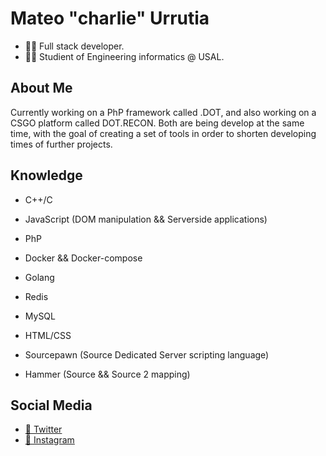 # Mateo "charlie" Urrutia
- 🧑‍💻 Full stack developer.
- 🧑‍🎓 Studient of Engineering informatics @ USAL.

## About Me
Currently working on a PhP framework called .DOT, and also working on a CSGO platform called DOT.RECON. Both are being develop at the same time, with the goal of creating a set of tools in order to shorten developing times of further projects.

## Knowledge
- C++/C
- JavaScript (DOM manipulation && Serverside applications)
- PhP
- Docker && Docker-compose
- Golang
- Redis
- MySQL
- HTML/CSS

- Sourcepawn (Source Dedicated Server scripting language)
- Hammer (Source && Source 2 mapping)

## Social Media
- [🐤 Twitter](https://twitter.com/char2cs)
- [📸 Instagram](https://instagram.com/mateo.urru)
